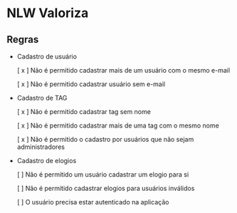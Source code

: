 # NLW Valoriza

## Regras


- Cadastro de usuário
    
    [ x ] Não é permitido cadastrar mais de um usuário com o mesmo e-mail 

    [ x ] Não é permitido cadastrar usuário sem e-mail


-  Cadastro de TAG
    
    [ x ] Não é permitido cadastrar tag sem nome

    [ x ] Não é permitido cadastrar mais de uma tag com o mesmo nome

    [ x ] Não é permitido o cadastro por usuários que não sejam administradores

- Cadastro de elogios

    [ ] Não é permitido um usuário cadastrar um elogio para si

    [ ] Não é permitido cadastrar elogios para usuários inválidos

    [ ] O usuário precisa estar autenticado na aplicação
